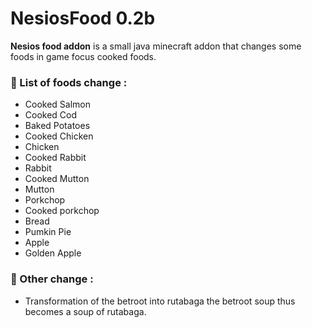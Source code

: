 # NesiosFood 0.2b

**Nesios food addon** is a small java minecraft addon that changes some foods in game focus cooked foods.

### 📍 List of foods change :

- Cooked Salmon
- Cooked Cod
- Baked Potatoes
- Cooked Chicken
- Chicken
- Cooked Rabbit
- Rabbit
- Cooked Mutton
- Mutton
- Porkchop
- Cooked porkchop
- Bread
- Pumkin Pie
- Apple
- Golden Apple

### 📍 Other change :

- Transformation of the betroot into rutabaga the betroot soup thus becomes a soup of rutabaga.
